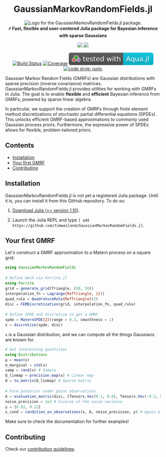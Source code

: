 <h1 align="center">
  GaussianMarkovRandomFields.jl
</h1>

<p align="center">
    <picture align="center">
        <img alt="Logo for the GaussianMarkovRandomFields.jl package." src="https://github.com/timweiland/GaussianMarkovRandomFields.jl/blob/main/docs/src/assets/logo.svg" width="200px" height="200px">
    </picture>
    <br>
    <strong>⚡ Fast, flexible and user-centered Julia package for Bayesian inference with sparse Gaussians</strong>
</p>

<div align="center">

[![](https://img.shields.io/badge/docs-stable-blue.svg)](https://timweiland.github.io/GaussianMarkovRandomFields.jl/stable)
[![](https://img.shields.io/badge/docs-dev-blue.svg)](https://timweiland.github.io/GaussianMarkovRandomFields.jl/dev)

[![Build Status](https://github.com/timweiland/GaussianMarkovRandomFields.jl/actions/workflows/CI.yml/badge.svg?branch=main)](https://github.com/timweiland/GaussianMarkovRandomFields.jl/actions/workflows/CI.yml?query=branch%3Amain)
[![Coverage](https://codecov.io/gh/timweiland/GaussianMarkovRandomFields.jl/branch/main/graph/badge.svg)](https://codecov.io/gh/timweiland/GaussianMarkovRandomFields.jl)
[![Aqua](https://raw.githubusercontent.com/JuliaTesting/Aqua.jl/master/badge.svg)](https://github.com/JuliaTesting/Aqua.jl)
[![code style: runic](https://img.shields.io/badge/code_style-%E1%9A%B1%E1%9A%A2%E1%9A%BE%E1%9B%81%E1%9A%B2-black)](https://github.com/fredrikekre/Runic.jl)

</div>

Gaussian Markov Random Fields (GMRFs) are Gaussian distributions with sparse
precision (inverse covariance) matrices.
GaussianMarkovRandomFields.jl provides utilities for working with GMRFs in Julia.
The goal is to enable **flexible** and **efficient** Bayesian inference from
GMRFs, powered by sparse linear algebra.

In particular, we support the creation of GMRFs through finite element method
discretizations of stochastic partial differential equations (SPDEs).
This unlocks efficient GMRF-based approximations to commonly used Gaussian
process priors.
Furthermore, the expressive power of SPDEs allows for flexible, problem-tailored
priors.

## Contents

- [Installation](#installation)
- [Your first GMRF](#your-first-gmrf)
- [Contributing](#contributing)

## Installation

GaussianMarkovRandomFields.jl is not yet a registered Julia package.
Until it is, you can install it from this GitHub repository.
To do so:

1. [Download Julia (>= version 1.10)](https://julialang.org/downloads/).

2. Launch the Julia REPL and type `] add https://github.com/timweiland/GaussianMarkovRandomFields.jl`. 

## Your first GMRF

Let's construct a GMRF approximation to a Matern process on a square grid:

``` julia
using GaussianMarkovRandomFields

# Define mesh via Ferrite.jl
using Ferrite
grid = generate_grid(Triangle, (50, 50))
interpolation_fn = Lagrange{RefTriangle, 1}()
quad_rule = QuadratureRule{RefTriangle}(2)
disc = FEMDiscretization(grid, interpolation_fn, quad_rule)

# Define SPDE and discretize to get a GMRF
spde = MaternSPDE{2}(range = 0.3, smoothness = 1)
x = discretize(spde, disc)
```

`x` is a Gaussian distribution, and we can compute all the things Gaussians are
known for.

```julia
# Get interesting quantities
using Distributions
μ = mean(x)
σ_marginal = std(x)
samp = rand(x) # Sample
Q_linmap = precision_map(x) # Linear map
Q = to_matrix(Q_linmap) # Sparse matrix

# Form posterior under point observations
A = evaluation_matrix(disc, [Tensors.Vec(0.1, 0.0), Tensors.Vec(-0.3, 0.55)])
noise_precision = 1e2 # Inverse of the noise variance
y = [0.83, 0.12]
x_cond = condition_on_observations(x, A, noise_precision, y) # Again a GMRF!
```

Make sure to check the documentation for further examples!

## Contributing

Check our [contribution guidelines](./CONTRIBUTING.md).
